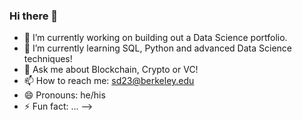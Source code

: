 ### Hi there 👋

- 🔭 I’m currently working on building out a Data Science portfolio. 
- 🌱 I’m currently learning SQL, Python and advanced Data Science techniques!
- 💬 Ask me about Blockchain, Crypto or VC!
- 📫 How to reach me: sd23@berkeley.edu
- 😄 Pronouns: he/his
- ⚡ Fun fact: ...
-->
